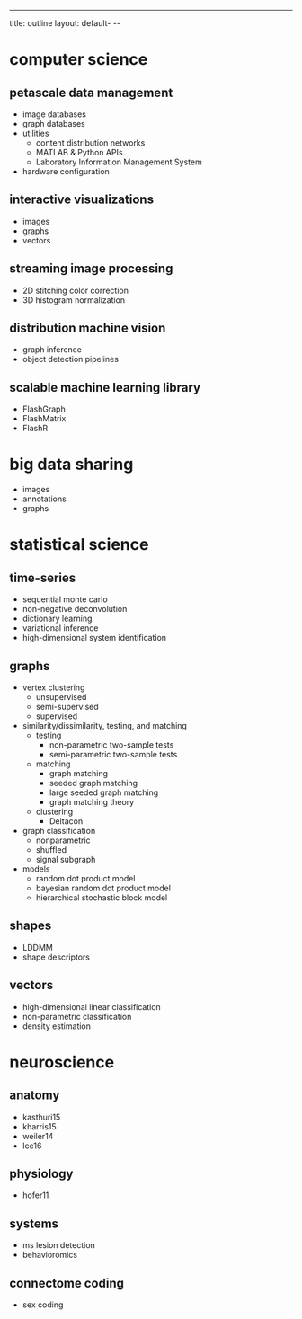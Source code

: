 ---
title: outline
layout: default- --

# computer science

## petascale data management
- image databases
- graph databases
- utilities
	- content distribution networks
	- MATLAB & Python APIs
	- Laboratory Information Management System
- hardware configuration

## interactive visualizations
- images
- graphs
- vectors

## streaming image processing
- 2D stitching color correction 
- 3D histogram normalization

## distribution machine vision 
- graph inference
- object detection pipelines

## scalable machine learning library
- FlashGraph
- FlashMatrix
- FlashR

# big data sharing
- images
- annotations
- graphs

# statistical science

## time-series
- sequential monte carlo
- non-negative deconvolution
- dictionary learning
- variational inference
- high-dimensional system identification

## graphs

- vertex clustering
	- unsupervised
	- semi-supervised
	- supervised
- similarity/dissimilarity, testing, and matching
	- testing
		- non-parametric two-sample tests
		- semi-parametric two-sample tests
	- matching
		- graph matching
		- seeded graph matching
		- large seeded graph matching
		- graph matching theory
	- clustering
		- Deltacon
- graph classification
	- nonparametric
	- shuffled
	- signal subgraph
- models
	- random dot product model
	- bayesian random dot product model
	- hierarchical stochastic block model

## shapes
- LDDMM
- shape descriptors

## vectors
- high-dimensional linear classification
- non-parametric classification
- density estimation

# neuroscience

## anatomy
- kasthuri15
- kharris15
- weiler14
- lee16

## physiology
- hofer11

## systems
- ms lesion detection
- behavioromics

## connectome coding
- sex coding
